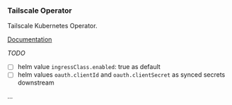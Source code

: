 ### Tailscale Operator

Tailscale Kubernetes Operator.

[Documentation](https://tailscale.com/kb/1236/kubernetes-operator)

_TODO_
- [ ] helm value `ingressClass.enabled`: true as default
- [ ] helm values `oauth.clientId` and `oauth.clientSecret` as synced secrets downstream

...
